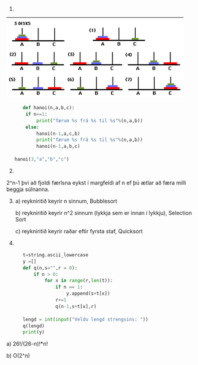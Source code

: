 1.
![Tower](https://github.com/robertatli/FORR3RR-Reiknirit/blob/master/Verkefni3/tower.png)
```python
      def hanoi(n,a,b,c):
       if n==1:
           print("færum %s frá %s til %s"%(n,a,b))
       else:
           hanoi(n-1,a,c,b)
           print("færum %s frá %s til %s"%(n,a,b))
           hanoi(n-1,a,b,c)

   hanoi(3,"a","b","c")
```

2. 
2^n-1 því að fjoldi færlsna eykst í margfeldi af n ef þú ætlar að færa milli beggja súlnanna.


3. 
   a) reykniritið keyrir n sinnum, Bubblesort
   
   b) reykniritið keyrir n^2 sinnum (lykkja sem er innan í lykkju), Selection Sort
   
   c) reykniritið keyrir raðar eftir fyrsta staf, Quicksort
   
   
4. 
```python
      t=string.ascii_lowercase
      y =[]
      def q(n,s="",r = 0):
          if n > 0:
              for x in range(r,len(t)):
                  if n == 1:
                      y.append(s+t[x])
                  r+=1
                  q(n-1,s+t[x],r)

      lengd = int(input("Veldu lengd strengsins: "))
      q(lengd)
      print(y)
```
   a) 26!/(26-n)!*n!
   
   b) O(2^n)
   

